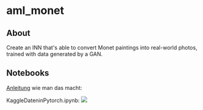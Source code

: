 # aml_monet
## About
Create an INN that's able to convert Monet paintings into real-world photos, trained with data generated by a GAN.

## Notebooks
[Anleitung](https://colab.research.google.com/github/googlecolab/colabtools/blob/master/notebooks/colab-github-demo.ipynb#scrollTo=Rmai0dD30XzL) wie man das macht:

KaggleDateninPytorch.ipynb: [![](https://colab.research.google.com/assets/colab-badge.svg)](https://colab.research.google.com/github/JonasHell/aml_monet/blob/main/notebooks/KaggleDateninPytorch.ipynb)
